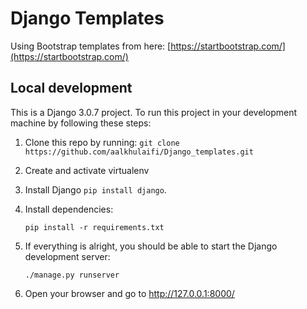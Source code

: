 # Django Templates
Using Bootstrap templates from here: [https://startbootstrap.com/](https://startbootstrap.com/)

## Local development

This is a Django 3.0.7 project. To run this project in your development machine by following these steps:
1.  Clone this repo by running:
`git clone https://github.com/aalkhulaifi/Django_templates.git`
2. Create and activate virtualenv
3. Install Django `pip install django`.

5. Install dependencies:

    `pip install -r requirements.txt`

7. If everything is alright, you should be able to start the Django development server:

    `./manage.py runserver`

8. Open your browser and go to http://127.0.0.1:8000/ 
